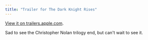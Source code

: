 ```yaml
---
title: "Trailer for The Dark Knight Rises"
---
```

<p><a href="http://trailers.apple.com/trailers/wb/thedarkknightrises/">View it on trailers.apple.com</a>.</p>
<p>Sad to see the Christopher Nolan trilogy end, but can't wait to see it.</p>
